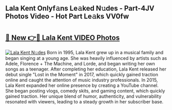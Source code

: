 ## Lala Kent Onlyf𝚊ns Le𝚊ked N𝚞des - Part-4JV Photos Video - Hot Part Le𝚊ks VV0fw

# <h2><a href="http://ac24875.deff.icu/?id=Lala+Kent">🔗 New 👉🔴 Lala Kent VIDEO Photos</a></h2>

[![Lala Kent N𝚞des](https://i.imgur.com/rIISA9y.gif)](http://ac24875.deff.icu/?id=Lala+Kent)
Born in 1995, Lala Kent grew up in a musical family and began singing at a young age. She was heavily influenced by artists such as Adele, Florence + The Machine, and Lorde, and began writing her own songs as a teenager. After completing her education, Lala Kent released her debut single "Lost in the Moment" in 2017, which quickly gained traction online and caught the attention of music industry professionals. In 2015, Lala Kent expanded her online presence by creating a YouTube channel. She began posting vlogs, comedy skits, and gaming content, which quickly gained traction. Her unique blend of humor, authenticity, and vulnerability resonated with viewers, leading to a steady growth in her subscriber base.
